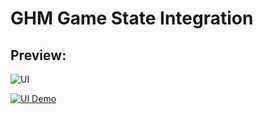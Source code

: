 # GHM Game State Integration

## Preview:

![UI](https://i.imgur.com/jOTJCra.jpg)

[![UI Demo](http://img.youtube.com/vi/Vj4T0M7Qn-4/0.jpg)](https://www.youtube.com/watch?v=Vj4T0M7Qn-4)
